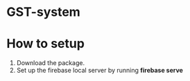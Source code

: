 # GST-system

# How to setup 
<ol>
<li> Download the package. </li>
<li> Set up the firebase local server by running <strong> firebase serve </strong> </li>
</ol>
